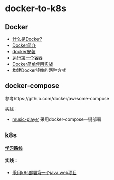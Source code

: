 # docker-to-k8s

## Docker

* [什么是Docker?](docker/docker-conception)
* [Docker简介](docker/docker-introduce)
* [docker安装](docker/docker-install)
* [运行第一个容器](docker/docker-first-container)
* [Docker简单使用实战](docker/docker-practice)
* [构建Docker镜像的两种方式](docker/Dockerfile)

## docker-compose

参考https://github.com/docker/awesome-compose

实践：

* [music-player](https://github.com/jaronnie/music-player) 采用docker-compose一键部署

## k8s

#### [学习路线](k8s)

#### 实践：

* [采用k8s部署第一个java web项目](k8s/first)

